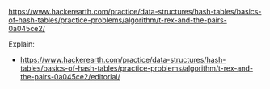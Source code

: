 https://www.hackerearth.com/practice/data-structures/hash-tables/basics-of-hash-tables/practice-problems/algorithm/t-rex-and-the-pairs-0a045ce2/

Explain:

- https://www.hackerearth.com/practice/data-structures/hash-tables/basics-of-hash-tables/practice-problems/algorithm/t-rex-and-the-pairs-0a045ce2/editorial/

